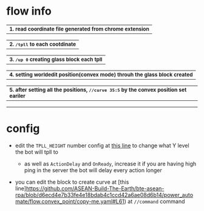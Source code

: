 # flow info 

<!-- template: gist.github.com/ImminentFate/931bd780de7fb2aecc376e7af446c5df -->
<table><tbody><tr><td><sub><b>
1. read coordinate file generated from chrome extension
    
</td></tr></tbody></table>
<table><tbody><tr><td><sub><b>
2. <code>/tpll</code> to each cootdinate
   
</td></tr></tbody></table>
<table><tbody><tr><td><sub><b>
3. <code>/up 0</code> creating glass block each tpll

</td></tr></tbody></table>
<table><tbody><tr><td><sub><b>
4. setting worldedit position(convex mode) throuh the glass block created 

</td></tr></tbody></table>
<table><tbody><tr><td><sub><b>
5. after setting all the positions, <code>//curve 35:5</code> by the convex position set eariler

</td></tr></tbody></table>

---

# config
- edit the `TPLL_HEIGHT` number config at [this line](https://github.com/ASEAN-Build-The-Earth/bte-asean-rpa/blob/d6ecd4e7b33fe4e18bdab4c1ccd42a6ae08d6b14/power_automate/flow.cuboid_line/copy-me.yaml#L3) to change what Y level the bot will tpll to
    - as well as `ActionDelay` and `OnReady`, increase it if you are having high ping in the server the bot will delay every action longer

- you can edit the block to create curve at [this line]https://github.com/ASEAN-Build-The-Earth/bte-asean-rpa/blob/d6ecd4e7b33fe4e18bdab4c1ccd42a6ae08d6b14/power_automate/flow.convex_point/copy-me.yaml#L61) at `//command` command
